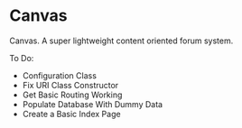 Canvas
======

Canvas. A super lightweight content oriented forum system.

To Do:
- Configuration Class
- Fix URI Class Constructor
- Get Basic Routing Working
- Populate Database With Dummy Data
- Create a Basic Index Page